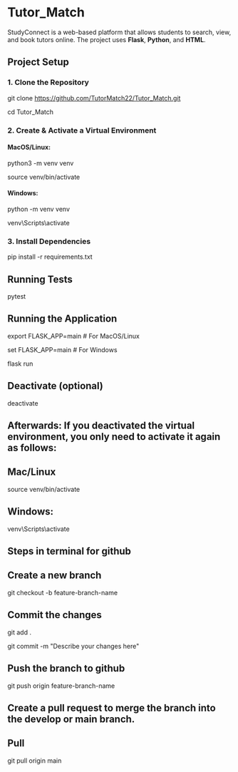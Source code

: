 # Tutor_Match
StudyConnect is a web-based platform that allows students to search, view, and book tutors online. The project uses **Flask**, **Python**, and **HTML**.
## Project Setup

### 1. Clone the Repository

git clone https://github.com/TutorMatch22/Tutor_Match.git

cd Tutor_Match

### 2. Create & Activate a Virtual Environment
#### MacOS/Linux:

python3 -m venv venv

source venv/bin/activate

#### Windows:

python -m venv venv

venv\Scripts\activate

### 3. Install Dependencies
pip install -r requirements.txt

## Running Tests
pytest

## Running the Application
export FLASK_APP=main  # For MacOS/Linux

set FLASK_APP=main     # For Windows

flask run


## Deactivate (optional)
deactivate

## Afterwards: If you deactivated the virtual environment, you only need to activate it again as follows:
## Mac/Linux
source venv/bin/activate
## Windows:
venv\Scripts\activate



## Steps in terminal for github
## Create a new branch
git checkout -b feature-branch-name

## Commit the changes
git add .

git commit -m "Describe your changes here"


## Push the branch to github
git push origin feature-branch-name

## Create a pull request to merge the branch into the develop or main branch.

## Pull
git pull origin main
